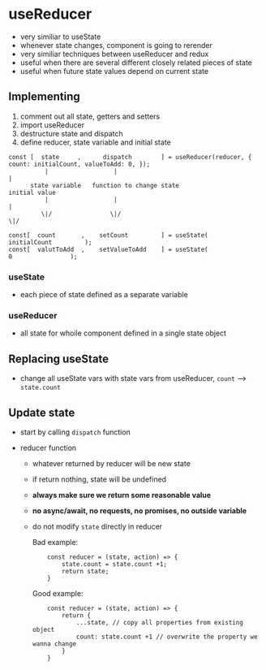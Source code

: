 # useReducer

- very similiar to useState
- whenever state changes, component is going to rerender
- very similiar techniques between useReducer and redux
- useful when there are several different closely related pieces of state
- useful when future state values depend on current state

## Implementing

1. comment out all state, getters and setters
1. import useReducer
1. destructure state and dispatch
1. define reducer, state variable and initial state

```
const [  state     ,      dispatch        ] = useReducer(reducer, { count: initialCount, valueToAdd: 0, });
          |                  |                                                          |
      state variable   function to change state                                     initial value
          |                  |                                                          |
         \|/                \|/                                                        \|/

const[  count       ,    setCount         ] = useState(                             initialCount         );
const[  valutToAdd  ,    setValueToAdd    ] = useState(                                 0                );
```

### useState

- each piece of state defined as a separate variable

### useReducer

- all state for whoile component defined in a single state object

## Replacing useState

- change all useState vars with state vars from useReducer, `count` --> `state.count`

## Update state

- start by calling `dispatch` function
- reducer function

  - whatever returned by reducer will be new state
  - if return nothing, state will be undefined
  - **always make sure we return some reasonable value**
  - **no async/await, no requests, no promises, no outside variable**
  - do not modify `state` directly in reducer

    Bad example:

    ```
        const reducer = (state, action) => {
            state.count = state.count +1;
            return state;
        }
    ```

    Good example:

    ```
        const reducer = (state, action) => {
            return {
                ...state, // copy all properties from existing object
                count: state.count +1 // overwrite the property we wanna change
            }
        }
    ```
